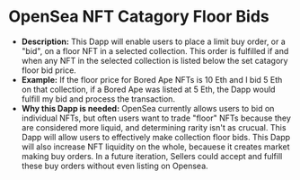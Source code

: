 # OpenSea NFT Catagory Floor Bids
* **Description:** This Dapp will enable users to place a limit buy order, or a "bid", on a floor NFT in a selected collection. This order is fulfilled if and when any NFT in the selected collection is listed below the set catagory floor bid price.
* **Example:** If the floor price for Bored Ape NFTs is 10 Eth and I bid 5 Eth on that collection, if a Bored Ape was listed at 5 Eth, the Dapp would fulfill my bid and process the transaction.  
* **Why this Dapp is needed:** OpenSea currently allows users to bid on individual NFTs, but often users want to trade "floor" NFTs because they are considered more liquid, and determining rarity isn't as crucual. This Dapp will allow users to effectively make collection floor bids. This Dapp will also increase NFT liquidity on the whole, becauese it creates market making buy orders. In a future iteration, Sellers could accept and fulfill these buy orders without even listing on Opensea. 
